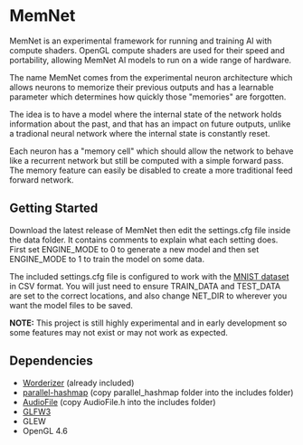 # MemNet

MemNet is an experimental framework for running and training AI with compute shaders. OpenGL compute shaders are used for their speed and portability, allowing MemNet AI models to run on a wide range of hardware.

The name MemNet comes from the experimental neuron architecture which allows neurons to memorize their previous outputs and has a learnable parameter which determines how quickly those "memories" are forgotten.

The idea is to have a model where the internal state of the network holds information about the past, and that has an impact on future outputs, unlike a tradional neural network where the internal state is constantly reset.

Each neuron has a "memory cell" which should allow the network to behave like a recurrent network but still be computed with a simple forward pass. The memory feature can easily be disabled to create a more traditional feed forward network.

## Getting Started

Download the latest release of MemNet then edit the settings.cfg file inside the data folder. It contains comments to explain what each setting does. First set ENGINE_MODE to 0 to generate a new model and then set ENGINE_MODE to 1 to train the model on some data.

The included settings.cfg file is configured to work with the [MNIST dataset](https://www.kaggle.com/datasets/oddrationale/mnist-in-csv) in CSV format. You will just need to ensure TRAIN_DATA and TEST_DATA are set to the correct locations, and also change NET_DIR to wherever you want the model files to be saved.

**NOTE:** This project is still highly experimental and in early development so some features may not exist or may not work as expected.

## Dependencies

- [Worderizer](https://github.com/JacobBruce/Worderizer) (already included)
- [parallel-hashmap](https://github.com/greg7mdp/parallel-hashmap) (copy parallel_hashmap folder into the includes folder)
- [AudioFile](https://github.com/adamstark/AudioFile) (copy AudioFile.h into the includes folder)
- [GLFW3](https://www.glfw.org/)
- GLEW
- OpenGL 4.6